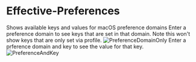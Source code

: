 # Effective-Preferences
Shows available keys and values for macOS preference domains
Enter a preference domain to see keys that are set in that domain.  Note this won't show keys that are only set via profile.
![PreferenceDomainOnly](https://www.dropbox.com/s/08zr9c9jq521zv8/PreferenceDomain.png?dl=0)
Enter a prference domain and key to see the value for that key.
![PreferenceAndKey](https://www.dropbox.com/s/w8nopisxjhnhe68/PreferenceAndKey.png?dl=0)
